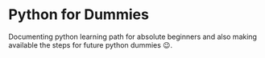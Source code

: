 # Python for Dummies
Documenting python learning path for absolute beginners and also making available the steps for future python dummies 😉.
